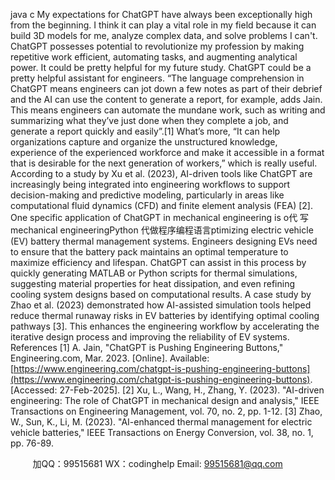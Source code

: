 java c
My expectations for ChatGPT have always been exceptionally high from the beginning. I think it can play a vital role in my field because it can build 3D models for me, analyze complex data, and solve problems I can't.   ChatGPT   possesses potential to revolutionize my profession by making repetitive work efficient,   automating tasks, and   augmenting   analytical   power.   It could be pretty helpful for my future study.
ChatGPT could be a pretty helpful assistant for engineers. “The language comprehension in ChatGPT means engineers can jot down a few notes as part of their debrief and the AI can use the content to generate a report, for example, adds Jain. This means engineers can automate the mundane work, such as writing and summarizing what they’ve just done when they complete a job, and generate a report quickly and easily”.[1] What’s more, “It can help organizations capture and organize the unstructured knowledge, experience of the experienced workforce and make it accessible in a format that is desirable for the next generation of workers,” which is really useful. According to a study by Xu et al. (2023), AI-driven tools like ChatGPT are increasingly being integrated into engineering workflows to support decision-making and predictive modeling, particularly in areas like computational fluid dynamics (CFD) and finite element analysis (FEA) [2].
One specific application of ChatGPT in mechanical engineering is o代 写mechanical engineeringPython
代做程序编程语言ptimizing electric vehicle (EV) battery thermal management systems. Engineers designing EVs need to ensure that the battery pack maintains an optimal temperature to maximize efficiency and lifespan. ChatGPT can assist in this process by quickly generating MATLAB or Python scripts for thermal simulations, suggesting material properties for heat dissipation, and even refining cooling system designs based on computational results. A case study by Zhao et al. (2023) demonstrated how AI-assisted simulation tools helped reduce thermal runaway risks in EV batteries by identifying optimal cooling pathways [3]. This enhances the engineering workflow by accelerating the iterative design process and improving the reliability of EV systems.
References 
[1] A. Jain, "ChatGPT is Pushing Engineering Buttons," Engineering.com, Mar. 2023. [Online]. Available: [https://www.engineering.com/chatgpt-is-pushing-engineering-buttons](https://www.engineering.com/chatgpt-is-pushing-engineering-buttons). [Accessed: 27-Feb-2025].
[2] Xu, L., Wang, H.,  Zhang, Y. (2023). "AI-driven engineering: The role of ChatGPT in mechanical design and analysis," IEEE Transactions on Engineering Management, vol. 70, no. 2, pp. 1-12.
[3] Zhao, W., Sun, K.,  Li, M. (2023). "AI-enhanced thermal management for electric vehicle batteries," IEEE Transactions on Energy Conversion, vol. 38, no. 1, pp. 76-89.
   
   

         
加QQ：99515681  WX：codinghelp  Email: 99515681@qq.com
